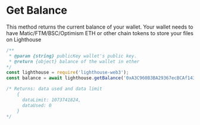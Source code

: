 # Get Balance



This method returns the current balance of your wallet. Your wallet needs to have Matic/FTM/BSC/Optimism ETH or other chain tokens to store your files on Lighthouse

```javascript
/** 
 * @param {string} publicKey wallet's public key.
 * @return {object} balance of the wallet in ether
*/
const lighthouse = require('lighthouse-web3');
const balance = await lighthouse.getBalance('0xA3C960B3BA29367ecBCAf1430452C6cd7516F588');

/* Returns: data used and data limit
    { 
      dataLimit: 1073741824,
      dataUsed: 0 
    }
*/
```
